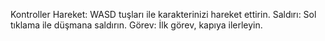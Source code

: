 Kontroller
Hareket: WASD tuşları ile karakterinizi hareket ettirin.
Saldırı: Sol tıklama ile düşmana saldırın.
Görev: İlk görev, kapıya ilerleyin.
